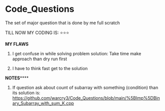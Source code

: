# Code_Questions
The set of major question that is done by me full scratch

TILL NOW MY CODING IS: ⭐⭐⭐

******MY FLAWS******
1. I get confuse in while solving problem 
solution: Take time make approach than dry run first 

2. I have to think fast get to the solution 


******NOTES**********
1. If question ask about count of subarray with something (condition) than its solution is:   https://github.com/warcry3/Code_Questions/blob/main/%5BImp%5DBinary_Subarray_with_sum_K.cpp
